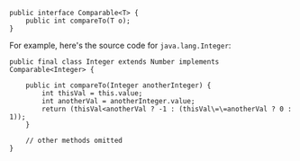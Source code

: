 ```code
public interface Comparable<T> {
    public int compareTo(T o);
}
```

For example, here's the source code for `java.lang.Integer`:

```code
public final class Integer extends Number implements Comparable<Integer> {

    public int compareTo(Integer anotherInteger) {
        int thisVal = this.value;
        int anotherVal = anotherInteger.value;
        return (thisVal<anotherVal ? -1 : (thisVal\=\=anotherVal ? 0 : 1));
    }

    // other methods omitted
}
```
